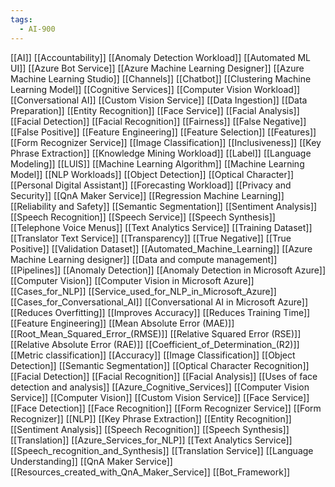 ```yaml
---
tags:
  - AI-900
---
```

[[AI]] 
[[Accountability]]
[[Anomaly Detection Workload]]
[[Automated ML UI]]
[[Azure Bot Service]]
[[Azure Machine Learning Designer]]
[[Azure Machine Learning Studio]]
[[Channels]]
[[Chatbot]]
[[Clustering Machine Learning Model]]
[[Cognitive Services]]
[[Computer Vision Workload]]
[[Conversational AI]]
[[Custom Vision Service]]
[[Data Ingestion]]
[[Data Preparation]]
[[Entity Recognition]]
[[Face Service]]
[[Facial Analysis]]
[[Facial Detection]]
[[Facial Recognition]]
[[Fairness]]
[[False Negative]]
[[False Positive]]
[[Feature Engineering]]
[[Feature Selection]]
[[Features]]
[[Form Recognizer Service]]
[[Image Classification]]
[[Inclusiveness]]
[[Key Phrase Extraction]]
[[Knowledge Mining Workload]]
[[Label]]
[[Language Modeling]]
[[LUIS]]
[[Machine Learning Algorithm]]
[[Machine Learning Model]]
[[NLP Workloads]]
[[Object Detection]]
[[Optical Character]]
[[Personal Digital Assistant]]
[[Forecasting Workload]]
[[Privacy and Security]]
[[QnA Maker Service]]
[[Regression Machine Learning]]
[[Reliability and Safety]]
[[Semantic Segmentation]]
[[Sentiment Analysis]]
[[Speech Recognition]]
[[Speech Service]]
[[Speech Synthesis]]
[[Telephone Voice Menus]]
[[Text Analytics Service]]
[[Training Dataset]]
[[Translator Text Service]]
[[Transparency]]
[[True Negative]]
[[True Positive]]
[[Validation Dataset]]
[[Automated_Machine_Learning]]
[[Azure Machine Learning designer]]
[[Data and compute management]]
[[Pipelines]]
[[Anomaly Detection]]
[[Anomaly Detection in Microsoft Azure]]
[[Computer Vision]]
[[Computer Vision in Microsoft Azure]]
[[Cases_for_NLP]]
[[Service_used_for_NLP_in_Microsoft_Azure]]
[[Cases_for_Conversational_AI]]
[[Conversational AI in Microsoft Azure]]
[[Reduces Overfitting]]
[[Improves Accuracy]]
[[Reduces Training Time]]
[[Feature Engineering]]
[[Mean Absolute Error (MAE)]]
[[Root_Mean_Squared_Error_(RMSE)]]
[[Relative Squared Error (RSE)]]
[[Relative Absolute Error (RAE)]]
[[Coefficient_of_Determination_(R2)]]
[[Metric classification]]
[[Accuracy]]
[[Image Classification]]
[[Object Detection]]
[[Semantic Segmentation]]
[[Optical Character Recognition]]
[[Facial Detection]]
[[Facial Recognition]]
[[Facial Analysis]]
[[Uses of face detection and analysis]]
[[Azure_Cognitive_Services]]
[[Computer Vision Service]]
[[Computer Vision]]
[[Custom Vision Service]]
[[Face Service]]
[[Face Detection]]
[[Face Recognition]]
[[Form Recognizer Service]]
[[Form Recognizer]]
[[NLP]]
[[Key Phrase Extraction]]
[[Entity Recognition]]
[[Sentiment Analysis]]
[[Speech Recognition]]
[[Speech Synthesis]]
[[Translation]]
[[Azure_Services_for_NLP]]
[[Text Analytics Service]]
[[Speech_recognition_and_Synthesis]]
[[Translation Service]]
[[Language Understanding]]
[[QnA Maker Service]]
[[Resources_created_with_QnA_Maker_Service]]
[[Bot_Framework]]